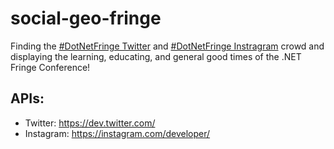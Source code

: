 # social-geo-fringe

Finding the [#DotNetFringe Twitter](https://twitter.com/hashtag/dotnetfringe) and [#DotNetFringe Instragram](https://instagram.com/explore/tags/dotnetfringe/) crowd and displaying the learning, educating, and general good times of the .NET Fringe Conference!

## APIs:

* Twitter: https://dev.twitter.com/
* Instagram: https://instagram.com/developer/
